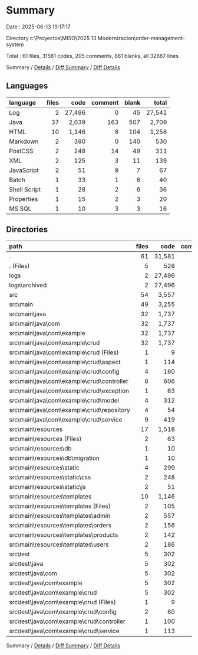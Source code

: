 # Summary

Date : 2025-06-13 19:17:17

Directory c:\\Proyectos\\MISO\\2025 13 Modernizacion\\order-management-system

Total : 61 files,  31581 codes, 205 comments, 881 blanks, all 32667 lines

Summary / [Details](details.md) / [Diff Summary](diff.md) / [Diff Details](diff-details.md)

## Languages
| language | files | code | comment | blank | total |
| :--- | ---: | ---: | ---: | ---: | ---: |
| Log | 2 | 27,496 | 0 | 45 | 27,541 |
| Java | 37 | 2,039 | 163 | 507 | 2,709 |
| HTML | 10 | 1,146 | 8 | 104 | 1,258 |
| Markdown | 2 | 390 | 0 | 140 | 530 |
| PostCSS | 2 | 248 | 14 | 49 | 311 |
| XML | 2 | 125 | 3 | 11 | 139 |
| JavaScript | 2 | 51 | 9 | 7 | 67 |
| Batch | 1 | 33 | 1 | 6 | 40 |
| Shell Script | 1 | 28 | 2 | 6 | 36 |
| Properties | 1 | 15 | 2 | 3 | 20 |
| MS SQL | 1 | 10 | 3 | 3 | 16 |

## Directories
| path | files | code | comment | blank | total |
| :--- | ---: | ---: | ---: | ---: | ---: |
| . | 61 | 31,581 | 205 | 881 | 32,667 |
| . (Files) | 5 | 528 | 3 | 157 | 688 |
| logs | 2 | 27,496 | 0 | 45 | 27,541 |
| logs\\archived | 2 | 27,496 | 0 | 45 | 27,541 |
| src | 54 | 3,557 | 202 | 679 | 4,438 |
| src\\main | 49 | 3,255 | 168 | 599 | 4,022 |
| src\\main\\java | 32 | 1,737 | 129 | 427 | 2,293 |
| src\\main\\java\\com | 32 | 1,737 | 129 | 427 | 2,293 |
| src\\main\\java\\com\\example | 32 | 1,737 | 129 | 427 | 2,293 |
| src\\main\\java\\com\\example\\crud | 32 | 1,737 | 129 | 427 | 2,293 |
| src\\main\\java\\com\\example\\crud (Files) | 1 | 9 | 0 | 4 | 13 |
| src\\main\\java\\com\\example\\crud\\aspect | 1 | 114 | 11 | 21 | 146 |
| src\\main\\java\\com\\example\\crud\\config | 4 | 160 | 12 | 36 | 208 |
| src\\main\\java\\com\\example\\crud\\controller | 8 | 606 | 27 | 119 | 752 |
| src\\main\\java\\com\\example\\crud\\exception | 1 | 63 | 1 | 14 | 78 |
| src\\main\\java\\com\\example\\crud\\model | 4 | 312 | 10 | 91 | 413 |
| src\\main\\java\\com\\example\\crud\\repository | 4 | 54 | 8 | 26 | 88 |
| src\\main\\java\\com\\example\\crud\\service | 9 | 419 | 60 | 116 | 595 |
| src\\main\\resources | 17 | 1,518 | 39 | 172 | 1,729 |
| src\\main\\resources (Files) | 2 | 63 | 5 | 9 | 77 |
| src\\main\\resources\\db | 1 | 10 | 3 | 3 | 16 |
| src\\main\\resources\\db\\migration | 1 | 10 | 3 | 3 | 16 |
| src\\main\\resources\\static | 4 | 299 | 23 | 56 | 378 |
| src\\main\\resources\\static\\css | 2 | 248 | 14 | 49 | 311 |
| src\\main\\resources\\static\\js | 2 | 51 | 9 | 7 | 67 |
| src\\main\\resources\\templates | 10 | 1,146 | 8 | 104 | 1,258 |
| src\\main\\resources\\templates (Files) | 2 | 105 | 0 | 16 | 121 |
| src\\main\\resources\\templates\\admin | 2 | 557 | 1 | 48 | 606 |
| src\\main\\resources\\templates\\orders | 2 | 156 | 3 | 12 | 171 |
| src\\main\\resources\\templates\\products | 2 | 142 | 4 | 13 | 159 |
| src\\main\\resources\\templates\\users | 2 | 186 | 0 | 15 | 201 |
| src\\test | 5 | 302 | 34 | 80 | 416 |
| src\\test\\java | 5 | 302 | 34 | 80 | 416 |
| src\\test\\java\\com | 5 | 302 | 34 | 80 | 416 |
| src\\test\\java\\com\\example | 5 | 302 | 34 | 80 | 416 |
| src\\test\\java\\com\\example\\crud | 5 | 302 | 34 | 80 | 416 |
| src\\test\\java\\com\\example\\crud (Files) | 1 | 9 | 0 | 4 | 13 |
| src\\test\\java\\com\\example\\crud\\config | 2 | 80 | 0 | 16 | 96 |
| src\\test\\java\\com\\example\\crud\\controller | 1 | 100 | 12 | 26 | 138 |
| src\\test\\java\\com\\example\\crud\\service | 1 | 113 | 22 | 34 | 169 |

Summary / [Details](details.md) / [Diff Summary](diff.md) / [Diff Details](diff-details.md)
